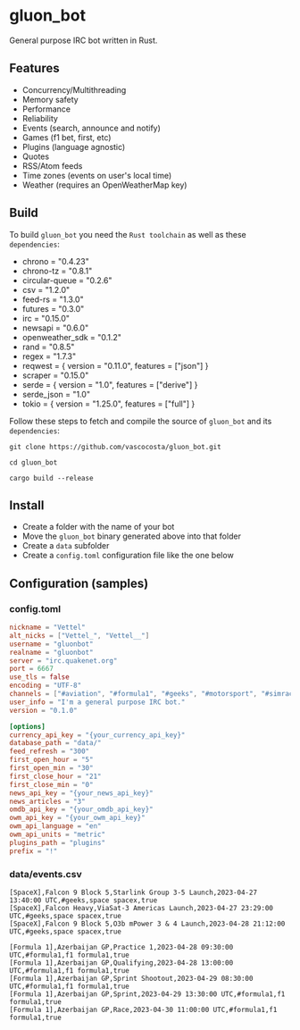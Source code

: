 # gluon_bot

General purpose IRC bot written in Rust.

## Features

* Concurrency/Multithreading
* Memory safety
* Performance
* Reliability
* Events (search, announce and notify)
* Games (f1 bet, first, etc)
* Plugins (language agnostic)
* Quotes
* RSS/Atom feeds
* Time zones (events on user's local time)
* Weather (requires an OpenWeatherMap key)

## Build

To build `gluon_bot` you need the `Rust toolchain` as well as these `dependencies`:

* chrono = "0.4.23"
* chrono-tz = "0.8.1"
* circular-queue = "0.2.6"
* csv = "1.2.0"
* feed-rs = "1.3.0"
* futures = "0.3.0"
* irc = "0.15.0"
* newsapi = "0.6.0"
* openweather_sdk = "0.1.2"
* rand = "0.8.5"
* regex = "1.7.3"
* reqwest = { version = "0.11.0", features = ["json"] }
* scraper = "0.15.0"
* serde = { version = "1.0", features = ["derive"] }
* serde_json = "1.0"
* tokio = { version = "1.25.0", features = ["full"] }

Follow these steps to fetch and compile the source of `gluon_bot` and its `dependencies`:

```
git clone https://github.com/vascocosta/gluon_bot.git

cd gluon_bot

cargo build --release
```

## Install

* Create a folder with the name of your bot
* Move the `gluon_bot` binary generated above into that folder
* Create a `data` subfolder
* Create a `config.toml` configuration file like the one below

## Configuration (samples)

### config.toml

```toml
nickname = "Vettel"
alt_nicks = ["Vettel_", "Vettel__"]
username = "gluonbot"
realname = "gluonbot"
server = "irc.quakenet.org"
port = 6667
use_tls = false
encoding = "UTF-8"
channels = ["#aviation", "#formula1", "#geeks", "#motorsport", "#simracing"]
user_info = "I'm a general purpose IRC bot."
version = "0.1.0"

[options]
currency_api_key = "{your_currency_api_key}"
database_path = "data/"
feed_refresh = "300"
first_open_hour = "5"
first_open_min = "30"
first_close_hour = "21"
first_close_min = "0"
news_api_key = "{your_news_api_key}"
news_articles = "3"
omdb_api_key = "{your_omdb_api_key}"
owm_api_key = "{your_owm_api_key}"
owm_api_language = "en"
owm_api_units = "metric"
plugins_path = "plugins"
prefix = "!"
```

### data/events.csv

```csv
[SpaceX],Falcon 9 Block 5,Starlink Group 3-5 Launch,2023-04-27 13:40:00 UTC,#geeks,space spacex,true
[SpaceX],Falcon Heavy,ViaSat-3 Americas Launch,2023-04-27 23:29:00 UTC,#geeks,space spacex,true
[SpaceX],Falcon 9 Block 5,O3b mPower 3 & 4 Launch,2023-04-28 21:12:00 UTC,#geeks,space spacex,true

[Formula 1],Azerbaijan GP,Practice 1,2023-04-28 09:30:00 UTC,#formula1,f1 formula1,true
[Formula 1],Azerbaijan GP,Qualifying,2023-04-28 13:00:00 UTC,#formula1,f1 formula1,true
[Formula 1],Azerbaijan GP,Sprint Shootout,2023-04-29 08:30:00 UTC,#formula1,f1 formula1,true
[Formula 1],Azerbaijan GP,Sprint,2023-04-29 13:30:00 UTC,#formula1,f1 formula1,true
[Formula 1],Azerbaijan GP,Race,2023-04-30 11:00:00 UTC,#formula1,f1 formula1,true
```